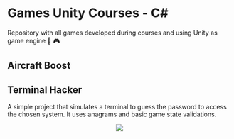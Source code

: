 # Games Unity Courses - C#

Repository with all games developed during courses and using Unity as game engine :space_invader: :video_game:

## Aircraft Boost



## Terminal Hacker

A simple project that simulates a terminal to guess the password to access the chosen system. It uses anagrams and basic game state validations.

<p align="center">
  <img src="https://media.giphy.com/media/kD0iaACeCrAxu8kwGA/giphy.gif">
</p>
